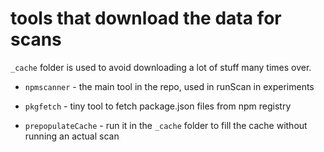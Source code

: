 # tools that download the data for scans

`_cache` folder is used to avoid downloading a lot of stuff many times over. 

- `npmscanner` - the main tool in the repo, used in runScan in experiments

- `pkgfetch` - tiny tool to fetch package.json files from npm registry

- `prepopulateCache` - run it in the `_cache` folder to fill the cache without running an actual scan